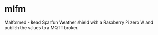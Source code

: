 # mlfm
Malformed - Read Sparfun Weather shield with a Raspberry Pi zero W and publish the values to a MQTT broker.
